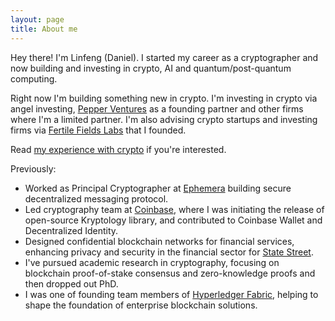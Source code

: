 ```yaml
---
layout: page
title: About me
---
```


Hey there! I'm Linfeng (Daniel). I started my career as a cryptographer and now building and investing in crypto, AI and quantum/post-quantum computing. 

Right now I'm building something new in crypto. I'm investing in crypto via angel investing, [Pepper Ventures](https://sites.google.com/view/pepperventures) as a founding partner and other firms where I'm a limited partner. I'm also advising crypto startups and investing firms via [Fertile Fields Labs](https://sites.google.com/view/fertilefieldslabs/home) that I founded.

Read [my experience with crypto](https://medium.com/@daniel.linfeng.zhou/written-on-the-occasion-of-bitcoins-fourth-halving-452605a874da) if you're interested. 

Previously:

* Worked as Principal Cryptographer at [Ephemera](https://ephemerahq.com/) building secure decentralized messaging protocol. 
* Led cryptography team at [Coinbase](https://www.coinbase.com/), where I was initiating the release of open-source Kryptology library, and contributed to Coinbase Wallet and Decentralized Identity.
* Designed confidential blockchain networks for financial services, enhancing privacy and security in the financial sector for [State Street](https://www.statestreet.com/ca/en/asset-owner). 
* I've pursued academic research in cryptography, focusing on blockchain proof-of-stake consensus and zero-knowledge proofs and then dropped out PhD.
* I was one of founding team members of [Hyperledger Fabric](https://www.hyperledger.org/projects/fabric), helping to shape the foundation of enterprise blockchain solutions.





